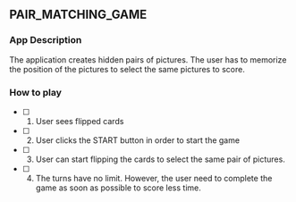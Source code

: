 ## PAIR_MATCHING_GAME

### App Description
The application creates hidden pairs of pictures. The user has to memorize the position of the pictures to select the same pictures to score.

### How to play
- [ ] 1. User sees flipped cards
- [ ] 2. User clicks the START button in order to start the game
- [ ] 3. User can start flipping the cards to select the same pair of pictures.
- [ ] 4. The turns have no limit. However, the user need to complete the game as soon as possible to score less time.
